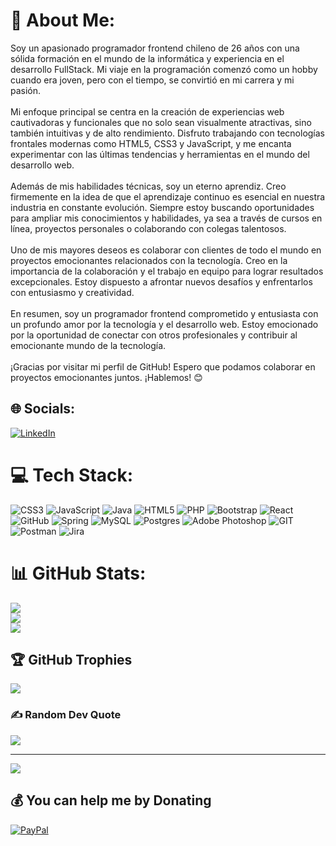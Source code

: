 # 💫 About Me:
Soy un apasionado programador frontend chileno de 26 años con una sólida formación en el mundo de la informática y experiencia en el desarrollo FullStack. Mi viaje en la programación comenzó como un hobby cuando era joven, pero con el tiempo, se convirtió en mi carrera y mi pasión.<br><br>Mi enfoque principal se centra en la creación de experiencias web cautivadoras y funcionales que no solo sean visualmente atractivas, sino también intuitivas y de alto rendimiento. Disfruto trabajando con tecnologías frontales modernas como HTML5, CSS3 y JavaScript, y me encanta experimentar con las últimas tendencias y herramientas en el mundo del desarrollo web.<br><br>Además de mis habilidades técnicas, soy un eterno aprendiz. Creo firmemente en la idea de que el aprendizaje continuo es esencial en nuestra industria en constante evolución. Siempre estoy buscando oportunidades para ampliar mis conocimientos y habilidades, ya sea a través de cursos en línea, proyectos personales o colaborando con colegas talentosos.<br><br>Uno de mis mayores deseos es colaborar con clientes de todo el mundo en proyectos emocionantes relacionados con la tecnología. Creo en la importancia de la colaboración y el trabajo en equipo para lograr resultados excepcionales. Estoy dispuesto a afrontar nuevos desafíos y enfrentarlos con entusiasmo y creatividad.<br><br>En resumen, soy un programador frontend comprometido y entusiasta con un profundo amor por la tecnología y el desarrollo web. Estoy emocionado por la oportunidad de conectar con otros profesionales y contribuir al emocionante mundo de la tecnología.<br><br>¡Gracias por visitar mi perfil de GitHub! Espero que podamos colaborar en proyectos emocionantes juntos. ¡Hablemos! 😊


## 🌐 Socials:
[![LinkedIn](https://img.shields.io/badge/LinkedIn-%230077B5.svg?logo=linkedin&logoColor=white)](https://linkedin.com/in/https://www.linkedin.com/in/michel-espinoza-587138258/) 

# 💻 Tech Stack:
![CSS3](https://img.shields.io/badge/css3-%231572B6.svg?style=for-the-badge&logo=css3&logoColor=white) ![JavaScript](https://img.shields.io/badge/javascript-%23323330.svg?style=for-the-badge&logo=javascript&logoColor=%23F7DF1E) ![Java](https://img.shields.io/badge/java-%23ED8B00.svg?style=for-the-badge&logo=java&logoColor=white) ![HTML5](https://img.shields.io/badge/html5-%23E34F26.svg?style=for-the-badge&logo=html5&logoColor=white) ![PHP](https://img.shields.io/badge/php-%23777BB4.svg?style=for-the-badge&logo=php&logoColor=white) ![Bootstrap](https://img.shields.io/badge/bootstrap-%23563D7C.svg?style=for-the-badge&logo=bootstrap&logoColor=white) ![React](https://img.shields.io/badge/react-%2320232a.svg?style=for-the-badge&logo=react&logoColor=%2361DAFB) ![GitHub](https://img.shields.io/badge/GitHub-%23121011.svg?style=for-the-badge&logo=github&logoColor=white) ![Spring](https://img.shields.io/badge/spring-%236DB33F.svg?style=for-the-badge&logo=spring&logoColor=white) ![MySQL](https://img.shields.io/badge/mysql-%2300f.svg?style=for-the-badge&logo=mysql&logoColor=white) ![Postgres](https://img.shields.io/badge/postgres-%23316192.svg?style=for-the-badge&logo=postgresql&logoColor=white) ![Adobe Photoshop](https://img.shields.io/badge/adobephotoshop-%2331A8FF.svg?style=for-the-badge&logo=adobephotoshop&logoColor=white) ![GIT](https://img.shields.io/badge/Git-fc6d26?style=for-the-badge&logo=git&logoColor=white) ![Postman](https://img.shields.io/badge/Postman-FF6C37?style=for-the-badge&logo=postman&logoColor=white) ![Jira](https://img.shields.io/badge/jira-%230A0FFF.svg?style=for-the-badge&logo=jira&logoColor=white)
# 📊 GitHub Stats:
![](https://github-readme-stats.vercel.app/api?username=MichelGeneration&theme=chartreuse-dark&hide_border=false&include_all_commits=false&count_private=true)<br/>
![](https://github-readme-streak-stats.herokuapp.com/?user=MichelGeneration&theme=chartreuse-dark&hide_border=false)<br/>
![](https://github-readme-stats.vercel.app/api/top-langs/?username=MichelGeneration&theme=chartreuse-dark&hide_border=false&include_all_commits=false&count_private=true&layout=compact)

## 🏆 GitHub Trophies
![](https://github-profile-trophy.vercel.app/?username=MichelGeneration&theme=discord&no-frame=false&no-bg=true&margin-w=4)

### ✍️ Random Dev Quote
![](https://quotes-github-readme.vercel.app/api?type=horizontal&theme=radical)

---
[![](https://visitcount.itsvg.in/api?id=MichelGeneration&icon=0&color=0)](https://visitcount.itsvg.in)

  ## 💰 You can help me by Donating
  [![PayPal](https://img.shields.io/badge/PayPal-00457C?style=for-the-badge&logo=paypal&logoColor=white)](https://paypal.me/@mespinozasepulveda) 

  
<!-- Proudly created with GPRM ( https://gprm.itsvg.in ) -->
